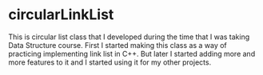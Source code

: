 # circularLinkList

This is circular list class that I developed during the time that I was taking Data Structure course. First I started making this class as a way of practicing implementing link list in C++. But later I started adding more and more features to it and I started using it for my other projects.



